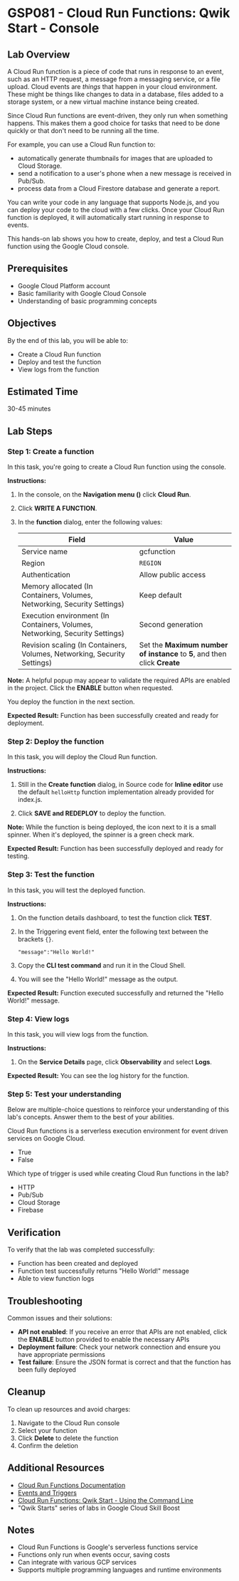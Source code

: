 # GSP081 - Cloud Run Functions: Qwik Start - Console

## Lab Overview
A Cloud Run function is a piece of code that runs in response to an event, such as an HTTP request, a message from a messaging service, or a file upload. Cloud events are *things* that happen in your cloud environment. These might be things like changes to data in a database, files added to a storage system, or a new virtual machine instance being created.

Since Cloud Run functions are event-driven, they only run when something happens. This makes them a good choice for tasks that need to be done quickly or that don't need to be running all the time.

For example, you can use a Cloud Run function to:

- automatically generate thumbnails for images that are uploaded to Cloud Storage.
- send a notification to a user's phone when a new message is received in Pub/Sub.
- process data from a Cloud Firestore database and generate a report.

You can write your code in any language that supports Node.js, and you can deploy your code to the cloud with a few clicks. Once your Cloud Run function is deployed, it will automatically start running in response to events.

This hands-on lab shows you how to create, deploy, and test a Cloud Run function using the Google Cloud console.

## Prerequisites
- Google Cloud Platform account
- Basic familiarity with Google Cloud Console
- Understanding of basic programming concepts

## Objectives
By the end of this lab, you will be able to:
- Create a Cloud Run function
- Deploy and test the function
- View logs from the function

## Estimated Time
30-45 minutes

## Lab Steps

### Step 1: Create a function
In this task, you're going to create a Cloud Run function using the console.

**Instructions:**
1. In the console, on the **Navigation menu ()** click **Cloud Run**.

2. Click **WRITE A FUNCTION**.

3. In the **function** dialog, enter the following values:

   | **Field** | **Value** |
   | --- | --- |
   | Service name | gcfunction |
   | Region | `REGION` |
   | Authentication | Allow public access |
   | Memory allocated (In Containers, Volumes, Networking, Security Settings) | Keep default |
   | Execution environment (In Containers, Volumes, Networking, Security Settings) | Second generation |
   | Revision scaling (In Containers, Volumes, Networking, Security Settings) | Set the **Maximum number of instance** to **5**, and then click **Create** |

**Note:** A helpful popup may appear to validate the required APIs are enabled in the project. Click the **ENABLE** button when requested.

You deploy the function in the next section.

**Expected Result:**
Function has been successfully created and ready for deployment.

### Step 2: Deploy the function
In this task, you will deploy the Cloud Run function.

**Instructions:**
1. Still in the **Create function** dialog, in Source code for **Inline editor** use the default `helloHttp` function implementation already provided for index.js.

2. Click **SAVE and REDEPLOY** to deploy the function.

**Note:** While the function is being deployed, the icon next to it is a small spinner. When it's deployed, the spinner is a green check mark.

**Expected Result:**
Function has been successfully deployed and ready for testing.

### Step 3: Test the function
In this task, you will test the deployed function.

**Instructions:**
1. On the function details dashboard, to test the function click **TEST**.

2. In the Triggering event field, enter the following text between the brackets `{}`.

   `"message":"Hello World!"`

3. Copy the **CLI test command** and run it in the Cloud Shell.

4. You will see the "Hello World!" message as the output.

**Expected Result:**
Function executed successfully and returned the "Hello World!" message.

### Step 4: View logs
In this task, you will view logs from the function.

**Instructions:**
1. On the **Service Details** page, click **Observability** and select **Logs**.

**Expected Result:**
You can see the log history for the function.

### Step 5: Test your understanding
Below are multiple-choice questions to reinforce your understanding of this lab's concepts. Answer them to the best of your abilities.

Cloud Run functions is a serverless execution environment for event driven services on Google Cloud.
- True
- False

Which type of trigger is used while creating Cloud Run functions in the lab?
- HTTP
- Pub/Sub
- Cloud Storage
- Firebase

## Verification
To verify that the lab was completed successfully:
- Function has been created and deployed
- Function test successfully returns "Hello World!" message
- Able to view function logs

## Troubleshooting
Common issues and their solutions:
- **API not enabled**: If you receive an error that APIs are not enabled, click the **ENABLE** button provided to enable the necessary APIs
- **Deployment failure**: Check your network connection and ensure you have appropriate permissions
- **Test failure**: Ensure the JSON format is correct and that the function has been fully deployed

## Cleanup
To clean up resources and avoid charges:
1. Navigate to the Cloud Run console
2. Select your function
3. Click **Delete** to delete the function
4. Confirm the deletion

## Additional Resources
- [Cloud Run Functions Documentation](https://cloud.google.com/functions/docs)
- [Events and Triggers](https://cloud.google.com/functions/docs/concepts/events-triggers)
- [Cloud Run Functions: Qwik Start - Using the Command Line](https://google.qwiklabs.com/catalog_lab/924)
- "Qwik Starts" series of labs in Google Cloud Skill Boost

## Notes
- Cloud Run Functions is Google's serverless functions service
- Functions only run when events occur, saving costs
- Can integrate with various GCP services
- Supports multiple programming languages and runtime environments
